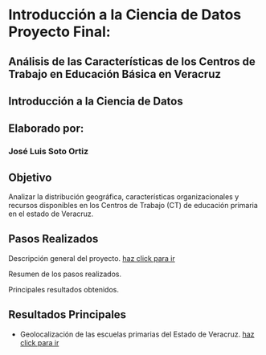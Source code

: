 # Introducción a la Ciencia de Datos Proyecto Final: 
## Análisis de las Características de los Centros de Trabajo en Educación Básica en Veracruz
## Introducción a la Ciencia de Datos
## Elaborado por:
### José Luis Soto Ortiz

## Objetivo
Analizar la distribución geográfica, características organizacionales y recursos disponibles en los Centros de Trabajo (CT) de educación primaria en el estado de Veracruz.

## Pasos Realizados
Descripción general del proyecto. [haz click para ir](https://jlso1o.github.io/datascience/proyectocd/introduccionproycd)

Resumen de los pasos realizados.

Principales resultados obtenidos.

## Resultados Principales
- Geolocalización de las escuelas primarias del Estado de Veracruz. [haz click para ir](https://jlso1o.github.io/datascience/proyectocd/mapa_geoposicion_cluster.html)
